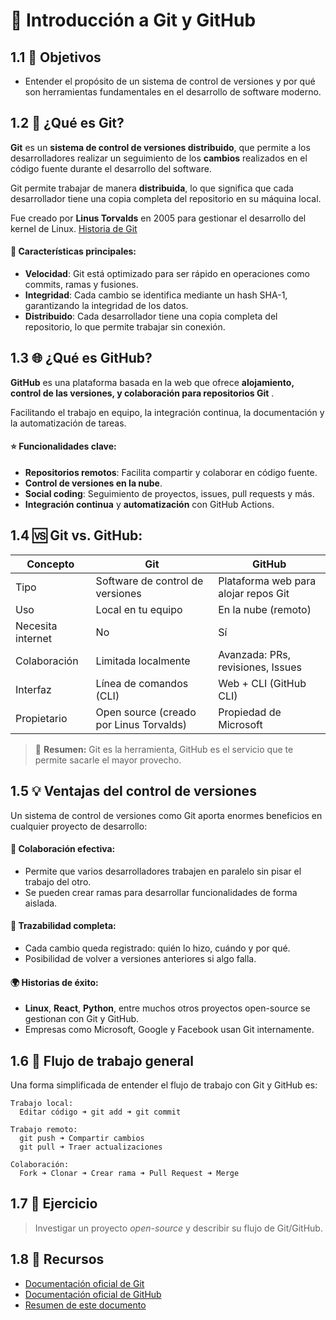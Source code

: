 # 📌 Introducción a Git y GitHub

## 1.1 🎯 Objetivos

* Entender el propósito de un sistema de control de versiones y por qué son herramientas fundamentales en el desarrollo de software moderno.


## 1.2 🧠 ¿Qué es Git?

**Git** es un **sistema de control de versiones distribuido**, que permite a los desarrolladores realizar un seguimiento de los **cambios** realizados en el código fuente durante el desarrollo del software. 

Git permite trabajar de manera **distribuida**, lo que significa que cada desarrollador tiene una copia completa del repositorio en su máquina local.

Fue creado por **Linus Torvalds** en 2005 para gestionar el desarrollo del kernel de Linux. [Historia de Git](https://git-scm.com/book/en/v2/Getting-Started-A-Short-History-of-Git)

#### 🔑 Características principales:

* **Velocidad**: Git está optimizado para ser rápido en operaciones como commits, ramas y fusiones.
* **Integridad**: Cada cambio se identifica mediante un hash SHA-1, garantizando la integridad de los datos.
* **Distribuido**: Cada desarrollador tiene una copia completa del repositorio, lo que permite trabajar sin conexión.

## 1.3 🌐 ¿Qué es GitHub?

**GitHub** es una plataforma basada en la web que ofrece **alojamiento, control de las versiones, y colaboración para repositorios Git** . 

Facilitando el trabajo en equipo, la integración continua, la documentación y la automatización de tareas.

#### ⭐️ Funcionalidades clave:

* **Repositorios remotos**: Facilita compartir y colaborar en código fuente.
* **Control de versiones en la nube**.
* **Social coding**: Seguimiento de proyectos, issues, pull requests y más.
* **Integración continua** y **automatización** con GitHub Actions.


## 1.4 🆚 Git vs. GitHub:

| Concepto          | Git                                     | GitHub                               |
| ----------------- | --------------------------------------- | ------------------------------------ |
| Tipo              | Software de control de versiones        | Plataforma web para alojar repos Git |
| Uso               | Local en tu equipo                      | En la nube (remoto)                  |
| Necesita internet | No                                      | Sí                                   |
| Colaboración      | Limitada localmente                     | Avanzada: PRs, revisiones, Issues    |
| Interfaz          | Línea de comandos (CLI)                 | Web + CLI (GitHub CLI)               |
| Propietario       | Open source (creado por Linus Torvalds) | Propiedad de Microsoft               |

> 📝 **Resumen:** Git es la herramienta, GitHub es el servicio que te permite sacarle el mayor provecho.


## 1.5 💡 Ventajas del control de versiones

Un sistema de control de versiones como Git aporta enormes beneficios en cualquier proyecto de desarrollo:

#### 👥 Colaboración efectiva:

* Permite que varios desarrolladores trabajen en paralelo sin pisar el trabajo del otro.
* Se pueden crear ramas para desarrollar funcionalidades de forma aislada.

#### 📜 Trazabilidad completa:

* Cada cambio queda registrado: quién lo hizo, cuándo y por qué.
* Posibilidad de volver a versiones anteriores si algo falla.

#### 🌍 Historias de éxito:

* **Linux**, **React**, **Python**, entre muchos otros proyectos open-source se gestionan con Git y GitHub.
* Empresas como Microsoft, Google y Facebook usan Git internamente.

## 1.6 🔄 Flujo de trabajo general

Una forma simplificada de entender el flujo de trabajo con Git y GitHub es:

```
Trabajo local:
  Editar código ➜ git add ➜ git commit

Trabajo remoto:
  git push ➜ Compartir cambios
  git pull ➜ Traer actualizaciones

Colaboración:
  Fork ➜ Clonar ➜ Crear rama ➜ Pull Request ➜ Merge
```

## 1.7 📝 Ejercicio

> Investigar un proyecto *open-source* y describir su flujo de Git/GitHub.

## 1.8 🔗 Recursos

* [Documentación oficial de Git](https://git-scm.com/doc)
* [Documentación oficial de GitHub](https://docs.github.com/)
* [Resumen de este documento](https://github.com/Bryared/Guia-completa-de-GitHub/blob/main/Resumenes/introduccion-resumen.md)
